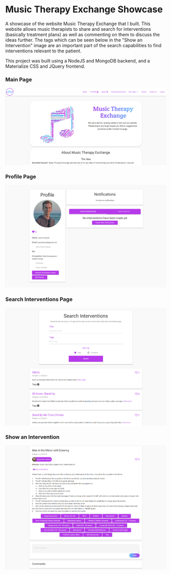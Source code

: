 # Music Therapy Exchange Showcase
A showcase of the website Music Therapy Exchange that I built. This website allows music therapists to share and search for interventions (basically treatment plans) as well as commenting on them to discuss the ideas further. The tags which can be seen below in the "Show an Intervention" image are an important part of the search capabilities to find interventions relevant to the patient. 

This project was built using a NodeJS and MongoDB backend, and a Materialize CSS and JQuery frontend.

### Main Page
![](https://github.com/JasonHassold/Music-Therapy-Exchange-Showcase/blob/master/mtxmain.PNG)

### Profile Page
![](https://github.com/JasonHassold/Music-Therapy-Exchange-Showcase/blob/master/mtxprofile.PNG)

### Search Interventions Page
![](https://github.com/JasonHassold/Music-Therapy-Exchange-Showcase/blob/master/mtxsearch.PNG)

### Show an Intervention
![](https://github.com/JasonHassold/Music-Therapy-Exchange-Showcase/blob/master/mtxintervention.PNG)
